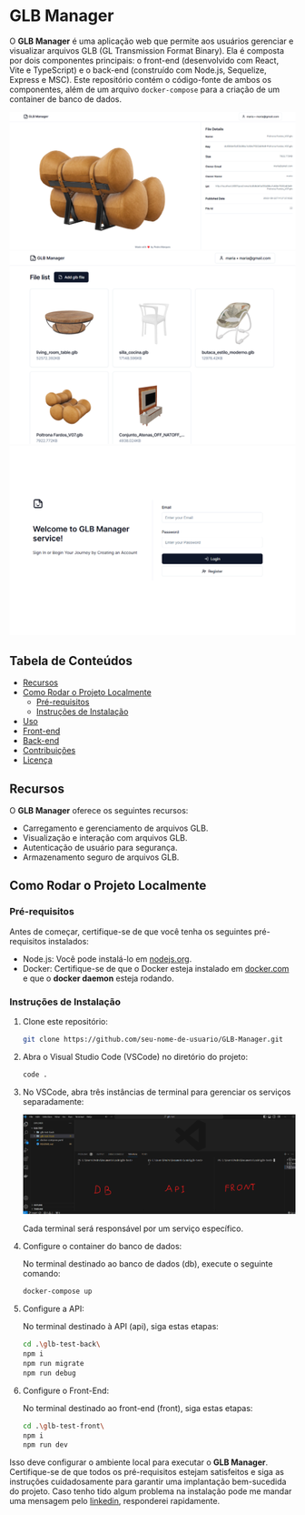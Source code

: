 # GLB Manager

O **GLB Manager** é uma aplicação web que permite aos usuários gerenciar e visualizar arquivos GLB (GL Transmission Format Binary). Ela é composta por dois componentes principais: o front-end (desenvolvido com React, Vite e TypeScript) e o back-end (construído com Node.js, Sequelize, Express e MSC). Este repositório contém o código-fonte de ambos os componentes, além de um arquivo `docker-compose` para a criação de um container de banco de dados.

![Demonstração do Projeto](./glb-test-front/src/assets/Screenshot%202023-09-22%20174230.png)
![Demonstração do Projeto](./glb-test-front/src/assets/Screenshot%202023-09-22%20174720.png)
![Demonstração do Projeto](./glb-test-front/src/assets/Screenshot%202023-09-22%201748322.png)

## Tabela de Conteúdos

- [Recursos](#recursos)
- [Como Rodar o Projeto Localmente](#como-rodar-o-projeto-localmente)
  - [Pré-requisitos](#pré-requisitos)
  - [Instruções de Instalação](#instruções-de-instalação)
- [Uso](#uso)
- [Front-end](#front-end)
- [Back-end](#back-end)
- [Contribuições](#contribuições)
- [Licença](#licença)

## Recursos

O **GLB Manager** oferece os seguintes recursos:

- Carregamento e gerenciamento de arquivos GLB.
- Visualização e interação com arquivos GLB.
- Autenticação de usuário para segurança.
- Armazenamento seguro de arquivos GLB.

## Como Rodar o Projeto Localmente

### Pré-requisitos

Antes de começar, certifique-se de que você tenha os seguintes pré-requisitos instalados:

- Node.js: Você pode instalá-lo em [nodejs.org](https://nodejs.org/).
- Docker: Certifique-se de que o Docker esteja instalado em [docker.com](https://www.docker.com/products/docker-desktop/) e que o **docker daemon** esteja rodando.

### Instruções de Instalação

1. Clone este repositório:

   ```bash
   git clone https://github.com/seu-nome-de-usuario/GLB-Manager.git
   ```

2. Abra o Visual Studio Code (VSCode) no diretório do projeto:

   ```bash
   code .
   ```

3. No VSCode, abra três instâncias de terminal para gerenciar os serviços separadamente:

   ![Instâncias de Terminal](./glb-test-front/src/assets/Screenshot%202023-09-23%20114933.png)

   Cada terminal será responsável por um serviço específico.

4. Configure o container do banco de dados:

   No terminal destinado ao banco de dados (db), execute o seguinte comando:

   ```bash
   docker-compose up
   ```

5. Configure a API:

   No terminal destinado à API (api), siga estas etapas:

   ```bash
   cd .\glb-test-back\
   npm i
   npm run migrate
   npm run debug
   ```

6. Configure o Front-End:

   No terminal destinado ao front-end (front), siga estas etapas:

   ```bash
   cd .\glb-test-front\
   npm i
   npm run dev
   ```

Isso deve configurar o ambiente local para executar o **GLB Manager**. Certifique-se de que todos os pré-requisitos estejam satisfeitos e siga as instruções cuidadosamente para garantir uma implantação bem-sucedida do projeto.
Caso tenho tido algum problema na instalação pode me mandar uma mensagem pelo [linkedin](https://www.linkedin.com/in/pedro-marques-4a8609182/), responderei rapidamente.
